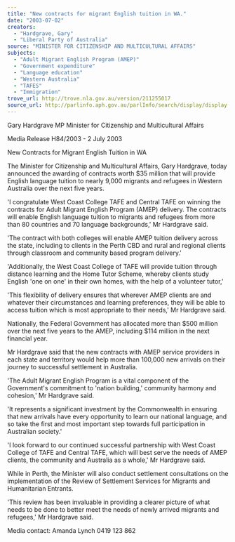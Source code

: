 ```yaml
---
title: "New contracts for migrant English tuition in WA."
date: "2003-07-02"
creators:
  - "Hardgrave, Gary"
  - "Liberal Party of Australia"
source: "MINISTER FOR CITIZENSHIP AND MULTICULTURAL AFFAIRS"
subjects:
  - "Adult Migrant English Program (AMEP)"
  - "Government expenditure"
  - "Language education"
  - "Western Australia"
  - "TAFES"
  - "Immigration"
trove_url: http://trove.nla.gov.au/version/211255017
source_url: http://parlinfo.aph.gov.au/parlInfo/search/display/display.w3p;query=Id%3A%22media/pressrel/5JU96%22
---
```


 Gary Hardgrave MP   Minister for Citizenship and Multicultural Affairs 

   Media Release H84/2003 - 2 July 2003

 

 New Contracts for Migrant English Tuition in WA

 The Minister for Citizenship and Multicultural Affairs, Gary Hardgrave, today announced the  awarding of contracts worth $35 million that will provide English language tuition to nearly  9,000 migrants and refugees in Western Australia over the next five years. 

 'I congratulate West Coast College TAFE and Central TAFE on winning the contracts for  Adult Migrant English Program (AMEP) delivery. The contracts will enable English language  tuition to migrants and refugees from more than 80 countries and 70 language  backgrounds,' Mr Hardgrave said.

 'The contract with both colleges will enable AMEP tuition delivery across the state, including  to clients in the Perth CBD and rural and regional clients through classroom and community  based program delivery.'

 'Additionally, the West Coast College of TAFE will provide tuition through distance learning  and the Home Tutor Scheme, whereby clients study English 'one on one' in their own  homes, with the help of a volunteer tutor,'

 'This flexibility of delivery ensures that wherever AMEP clients are and whatever their  circumstances and learning preferences, they will be able to access tuition which is most  appropriate to their needs,' Mr Hardgrave said.

 Nationally, the Federal Government has allocated more than $500 million over the next five  years to the AMEP, including $114 million in the next financial year.

 Mr Hardgrave said that the new contracts with AMEP service providers in each state and  territory would help more than 100,000 new arrivals on their journey to successful settlement  in Australia.

 'The Adult Migrant English Program is a vital component of the Government's commitment to  'nation building,' community harmony and cohesion,' Mr Hardgrave said. 

 'It represents a significant investment by the Commonwealth in ensuring that new arrivals  have every opportunity to learn our national language, and so take the first and most  important step towards full participation in Australian society.'

 'I look forward to our continued successful partnership with West Coast College of TAFE and  Central TAFE, which will best serve the needs of AMEP clients, the community and Australia  as a whole,' Mr Hardgrave said. 

 While in Perth, the Minister will also conduct settlement consultations on the implementation  of the Review of Settlement Services for Migrants and Humanitarian Entrants.

 'This review has been invaluable in providing a clearer picture of what needs to be done to  better meet the needs of newly arrived migrants and refugees,' Mr Hardgrave said.

 Media contact: Amanda Lynch 0419 123 862 

